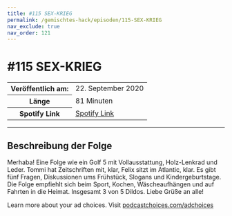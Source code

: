 ```yaml
---
title: #115 SEX-KRIEG
permalink: /gemischtes-hack/episoden/115-SEX-KRIEG
nav_exclude: true
nav_order: 121
---
```


# #115 SEX-KRIEG
<table class="resp-table dcf-table dcf-table-responsive dcf-table-bordered dcf-table-striped dcf-w-100%">
                    <tbody>
                        <tr>
                            <th scope="row">Veröffentlich am:</th>
                            <td data-label="Veröffentlich am:">22. September 2020</td>
                        </tr>
                        <tr>
                            <th scope="row">Länge </th>
                            <td data-label="Länge ">81 Minuten</td>
                        </tr><tr>
                                <th scope="row">Spotify Link</th>
                                <td data-label="Spotify Link"><a href="https://open.spotify.com/episode/7BxUJL8VPeMaKg31W6jGWa">Spotify Link</a></td>
                            </tr></tbody>
                </table>

***

## Beschreibung der Folge

<div>
<p>Merhaba! Eine Folge wie ein Golf 5 mit Vollausstattung, Holz-Lenkrad und Leder. Tommi hat Zeitschriften mit, klar, Felix sitzt im Atlantic, klar. Es gibt fünf Fragen, Diskussionen ums Frühstück, Slogans und Kindergeburtstage. Die Folge empfiehlt sich beim Sport, Kochen, Wäscheaufhängen und auf Fahrten in die Heimat. Insgesamt 3 von 5 Dildos. Liebe Grüße an alle!</p><p> </p><p>Learn more about your ad choices. Visit <a href="https://podcastchoices.com/adchoices">podcastchoices.com/adchoices</a></p>  
</div>

